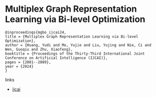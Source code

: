 # Multiplex Graph Representation Learning via Bi-level Optimization

```
@inproceedings{mgbo_ijcai24,
title = {Multiplex Graph Representation Learning via Bi-level Optimization},
author = {Huang, Yudi and Mo, Yujie and Liu, Yujing and Nie, Ci and Wen, Guoqiu and Zhu, Xiaofeng},
booktitle = {Proceedings of the Thirty-Third International Joint Conference on Artificial Intelligence (IJCAI)},
pages = {2081--2089},
year = {2024}
}
```

links
- [ijcai](https://www.ijcai.org/proceedings/2024/230)
